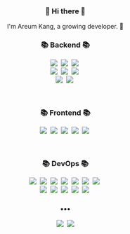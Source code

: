 <!--![header](https://capsule-render.vercel.app/api?type=slice&color=30A9DE&height=170&section=header&text=Iron%20Areum&fontColor=090707&fontAlignX=45&fontAlignY=65&fontSize=100) -->



<h3 align="center"> 👋 Hi there 👋 </h3>
<p align="center">
I'm Areum Kang, a growing developer. 🌱 <br>
<!--  ✨ -->
</p>


<h3 align="center">📚 Backend 📚</h3>
<p align="center">
  <img src="https://img.shields.io/badge/-Java-blueviolet"/>&nbsp
  <img src="https://img.shields.io/badge/-Java Script-blueviolet"/>&nbsp
  <img src="https://img.shields.io/badge/-Oracle SQL-blue"/>&nbsp
  <br>
  <img src="https://img.shields.io/badge/-Spring F/W-blue"/>&nbsp
  <img src="https://img.shields.io/badge/-DevOn F/W-blue"/>&nbsp
  <img src="https://img.shields.io/badge/-Junit4-blue"/>&nbsp
  <br>
  <img src="https://img.shields.io/badge/-Eclipse-black"/>&nbsp
  <img src="https://img.shields.io/badge/-Visual Studio Code-black"/>&nbsp
</p> 
<br>
<h3 align="center">📚 Frontend 📚</h3>
<p align="center">
  <img src="https://img.shields.io/badge/-ES6-orange"/>&nbsp
  <img src="https://img.shields.io/badge/-Vue.js-orange"/>&nbsp
  <img src="https://img.shields.io/badge/-WebSquare5-orange"/>&nbsp
  <img src="https://img.shields.io/badge/-xFrame-black"/>&nbsp
  <img src="https://img.shields.io/badge/-Nexacro-black"/>&nbsp
</p>
<br>
<h3 align="center">📚 DevOps 📚</h3>
<p align="center">
  <img src="https://img.shields.io/badge/-Jira-brightgreen"/>&nbsp
  <img src="https://img.shields.io/badge/-Confluence-brightgreen"/>&nbsp
  <img src="https://img.shields.io/badge/-Git-brightgreen"/>&nbsp
  <img src="https://img.shields.io/badge/-SVN-brightgreen"/>&nbsp
  <img src="https://img.shields.io/badge/-Bamboo-brightgreen"/>&nbsp
  <img src="https://img.shields.io/badge/-Meta-brightgreen"/>&nbsp
  <img src="https://img.shields.io/badge/-EZJobs-brightgreen"/>&nbsp
  <br>
  <img src="https://img.shields.io/badge/-Kibana-black"/>&nbsp
  <img src="https://img.shields.io/badge/-Jennifer-black"/>&nbsp
  <img src="https://img.shields.io/badge/-ControlM-black"/>&nbsp
  <img src="https://img.shields.io/badge/-Linux-black"/>&nbsp
  <img src="https://img.shields.io/badge/-Teams-yellowgreen"/>&nbsp
  <br>
</p>




<!-- projects -->
<!-- [![Repository Card](https://widget.realdeveloper.pro/api/card?user=ironareum&repo=Spring_study2021)](https://github.com/ironareum/Spring_study2021.git) -->



<h3 align="center">•••</h3>
<p align="center">
  <!--   <a href=""><img src="https://img.shields.io/badge/Tech%20Blog-262626?style=flat-square&logo=D-Wave Systems&logoColor=white&link="/></a>&nbsp -->
    <a href="https://ironareum.tistory.com/"><img src="https://img.shields.io/badge/Tech%20Blog-11B48A?style=flat-square&logo=Instagram&logoColor=white&link="/></a>&nbsp 
  
  <a href="mailto:areumkang87@gmail.com">
      <img src="https://img.shields.io/badge/Gmail-d14836?style=flat-square&logo=Gmail&logoColor=white&link=mailto:areumkang87@gmail.com"/>    
  </a>
</p>



<!--
**ironareum/ironareum** is a ✨ _special_ ✨ repository because its `README.md` (this file) appears on your GitHub profile.

Here are some ideas to get you started:

- 🔭 I’m currently working on ...
- 🌱 I’m currently learning ...
- 👯 I’m looking to collaborate on ...
- 🤔 I’m looking for help with ...
- 💬 Ask me about ...
- 📫 How to reach me: ...
- 😄 Pronouns: ...
- ⚡ Fun fact: ...
-->
